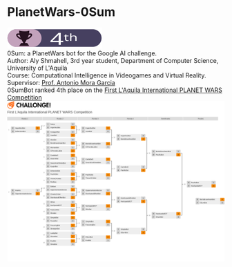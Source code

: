 # PlanetWars-0Sum
![Course Contest Ranking](./docs/graphics/badge.svg)  
0Sum: a PlanetWars bot for the Google AI challenge.  
Author: Aly Shmahell, 3rd year student, Department of Computer Science, University of L'Aquila  
Course: Computational Intelligence in Videogames and Virtual Reality.  
Supervisor: [Prof. Antonio Mora Garcia](https://github.com/amorag)  
0SumBot ranked 4th place on the [First L'Aquila International PLANET WARS Competition](http://challonge.com/es/1m1t694g)  
![Course Contest Ranking](./docs/graphics/contest_results.svg)
